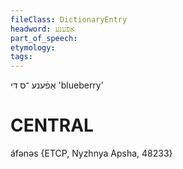 ```yaml
---
fileClass: DictionaryEntry
headword: אַפֿענע
part_of_speech: 
etymology: 
tags: 
---
```

אַפֿענע
־ס
די
'blueberry'

CENTRAL
========

áfənəs {ETCP, Nyzhnya Apsha, 48233}
